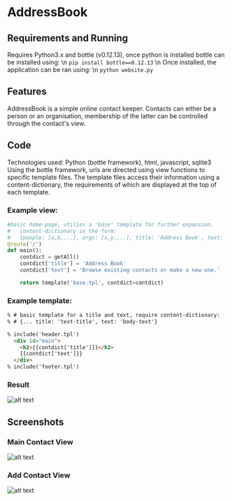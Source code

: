 # AddressBook

## Requirements and Running
Requires Python3.x and bottle (v0.12.13), once python is installed bottle can be installed using: \n
`pip install bottle==0.12.13` \n
Once installed, the application can be ran using: \n
`python website.py`

## Features
AddressBook is a simple online contact keeper. Contacts can either be a person or an organisation, membership of the latter can be controlled through the contact's view.

## Code
Technologies used: Python (bottle framework), html, javascript, sqlite3 
Using the bottle framework, urls are directed using view functions to specific template files. The template files access their information using a content-dictionary, the requirements of which are displayed at the top of each template.
### Example view:
```python
#basic home-page, utilies a 'base' template for further expansion.
#   content-dictionary in the form:
#   {people: [a,b,...], orgs: [x,y,...], title: 'Address Book', text: 'Browse existing contacts or make a new one.'}
@route('/')
def main():
    contdict = getAll()
    contdict['title'] = 'Address Book'
    contdict['text'] = 'Browse existing contacts or make a new one.'

    return template('base.tpl', contdict=contdict)
```
### Example template:
```html
% # basic template for a title and text, require content-dictionary:
% # {... title: 'text-title', text: 'body-text'}

% include('header.tpl')
  <div id="main">
    <h2>{{contdict['title']}}</h2>
    {{contdict['text']}}
  </div>
% include('footer.tpl')
```
### Result
![alt text][result]

[result]: https://raw.githubusercontent.com/MichaelStarkey/AddressBook/master/screenshots/templateview.png "result"

## Screenshots
### Main Contact View
![alt text][contactview]

[contactview]: https://raw.githubusercontent.com/MichaelStarkey/AddressBook/master/screenshots/contact.png "main contact view"
### Add Contact View
![alt text][addview]

[addview]: https://raw.githubusercontent.com/MichaelStarkey/AddressBook/master/screenshots/addnew.png "add contact view"